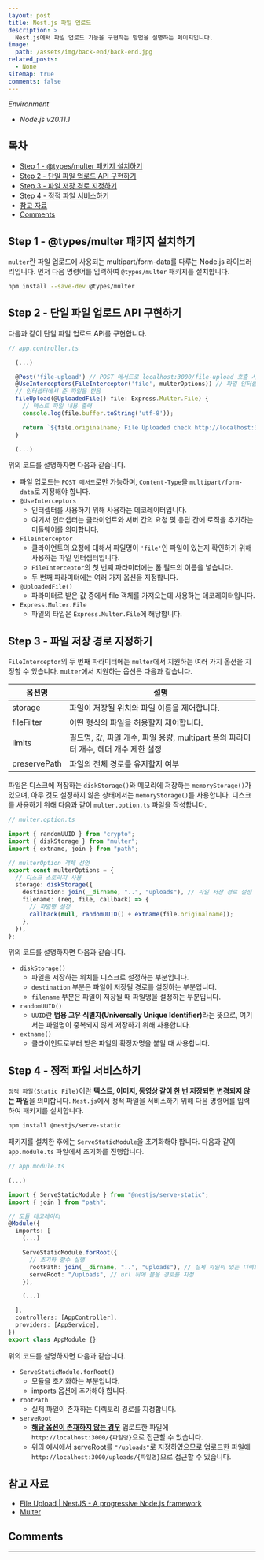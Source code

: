 ```yaml
---
layout: post
title: Nest.js 파일 업로드
description: >
  Nest.js에서 파일 업로드 기능을 구현하는 방법을 설명하는 페이지입니다.
image:
  path: /assets/img/back-end/back-end.jpg
related_posts:
  - None
sitemap: true
comments: false
---
```


<i>Environment</i>

- <i>Node.js v20.11.1</i>

<h2> 목차 </h2>

- [Step 1 - @types/multer 패키지 설치하기](#step-1---typesmulter-패키지-설치하기)
- [Step 2 - 단일 파일 업로드 API 구현하기](#step-2---단일-파일-업로드-api-구현하기)
- [Step 3 - 파일 저장 경로 지정하기](#step-3---파일-저장-경로-지정하기)
- [Step 4 - 정적 파일 서비스하기](#step-4---정적-파일-서비스하기)
- [참고 자료](#참고-자료)
- [Comments](#comments)

## Step 1 - @types/multer 패키지 설치하기

`multer`란 파일 업로드에 사용되는 multipart/form-data를 다루는 Node.js 라이브러리입니다. 먼저 다음 명령어를 입력하여 `@types/multer` 패키지를 설치합니다.

```bash
npm install --save-dev @types/multer
```

## Step 2 - 단일 파일 업로드 API 구현하기

다음과 같이 단일 파일 업로드 API를 구현합니다.

```typescript
// app.controller.ts

  (...)

  @Post('file-upload') // POST 메서드로 localhost:3000/file-upload 호출 시 동작
  @UseInterceptors(FileInterceptor('file', multerOptions)) // 파일 인터셉터
  // 인터셉터에서 준 파일을 받음
  fileUpload(@UploadedFile() file: Express.Multer.File) {
    // 텍스트 파일 내용 출력
    console.log(file.buffer.toString('utf-8'));

    return `${file.originalname} File Uploaded check http://localhost:3000/uploads/${file.filename}`;
  }

  (...)
```

위의 코드를 설명하자면 다음과 같습니다.

- 파일 업로드는 `POST 메서드`로만 가능하며, `Content-Type`을 `multipart/form-data`로 지정해야 합니다.
- `@UseInterceptors`
  - 인터셉터를 사용하기 위해 사용하는 데코레이터입니다.
  - 여기서 인터셉터는 클라이언트와 서버 간의 요청 및 응답 간에 로직을 추가하는 미들웨어를 의미합니다.
- `FileInterceptor`
  - 클라이언트의 요청에 대해서 파일명이 `'file'`인 파일이 있는지 확인하기 위해 사용하는 파일 인터셉터입니다.
  - `FileInterceptor`의 첫 번째 파라미터에는 폼 필드의 이름을 넣습니다.
  - 두 번째 파라미터에는 여러 가지 옵션을 지정합니다.
- `@UploadedFile()`
  - 파라미터로 받은 값 중에서 file 객체를 가져오는데 사용하는 데코레이터입니다.
- `Express.Multer.File`
  - 파일의 타입은 `Express.Multer.File`에 해당합니다.

## Step 3 - 파일 저장 경로 지정하기

`FileInterceptor`의 두 번째 파라미터에는 `multer`에서 지원하는 여러 가지 옵션을 지정할 수 있습니다. `multer`에서 지원하는 옵션은 다음과 같습니다.

| 옵션명       | 설명                                                                                |
| ------------ | ----------------------------------------------------------------------------------- |
| storage      | 파일이 저장될 위치와 파일 이름을 제어합니다.                                        |
| fileFilter   | 어떤 형식의 파일을 허용할지 제어합니다.                                             |
| limits       | 필드명, 값, 파일 개수, 파일 용량, multipart 폼의 파라미터 개수, 헤더 개수 제한 설정 |
| preservePath | 파일의 전체 경로를 유지할지 여부                                                    |

파일은 디스크에 저장하는 `diskStorage()`와 메모리에 저장하는 `memoryStorage()`가 있으며, 아무 것도 설정하지 않은 상태에서는 `memoryStorage()`를 사용합니다. 디스크를 사용하기 위해 다음과 같이 `multer.option.ts` 파일을 작성합니다.

```typescript
// multer.option.ts

import { randomUUID } from "crypto";
import { diskStorage } from "multer";
import { extname, join } from "path";

// multerOption 객체 선언
export const multerOptions = {
  // 디스크 스토리지 사용
  storage: diskStorage({
    destination: join(__dirname, "..", "uploads"), // 파일 저장 경로 설정
    filename: (req, file, callback) => {
      // 파일명 설정
      callback(null, randomUUID() + extname(file.originalname));
    },
  }),
};
```

위의 코드를 설명하자면 다음과 같습니다.

- `diskStorage()`
  - 파일을 저장하는 위치를 디스크로 설정하는 부분입니다.
  - `destination` 부분은 파일이 저장될 경로를 설정하는 부분입니다.
  - `filename` 부분은 파일이 저장될 때 파일명을 설정하는 부분입니다.
- `randomUUID()`
  - `UUID`란 <b>범용 고유 식별자(Universally Unique Identifier)</b>라는 뜻으로, 여기서는 파일명이 중복되지 않게 저장하기 위해 사용합니다.
- `extname()`
  - 클라이언트로부터 받은 파일의 확장자명을 붙일 때 사용합니다.

## Step 4 - 정적 파일 서비스하기

`정적 파일(Static File)`이란 <b>텍스트, 이미지, 동영상 같이 한 번 저장되면 변경되지 않는 파일</b>을 의미합니다. `Nest.js`에서 정적 파일을 서비스하기 위해 다음 명령어를 입력하여 패키지를 설치합니다.

```bash
npm install @nestjs/serve-static
```

패키지를 설치한 후에는 `ServeStaticModule`을 초기화해야 합니다. 다음과 같이 `app.module.ts` 파일에서 초기화를 진행합니다.

```typescript
// app.module.ts

(...)

import { ServeStaticModule } from "@nestjs/serve-static";
import { join } from "path";

// 모듈 데코레이터
@Module({
  imports: [
    (...)

    ServeStaticModule.forRoot({
      // 초기화 함수 실행
      rootPath: join(__dirname, "..", "uploads"), // 실제 파일이 있는 디렉토리 경로
      serveRoot: "/uploads", // url 뒤에 붙을 경로를 지정
    }),

    (...)

  ],
  controllers: [AppController],
  providers: [AppService],
})
export class AppModule {}
```

위의 코드를 설명하자면 다음과 같습니다.

- `ServeStaticModule.forRoot()`
  - 모듈을 초기화하는 부분입니다.
  - imports 옵션에 추가해야 합니다.
- `rootPath`
  - 실제 파일이 존재하는 디렉토리 경로를 지정합니다.
- `serveRoot`
  - <b><u>해당 옵션이 존재하지 않는 경우</u></b> 업로드한 파일에 `http://localhost:3000/{파일명}`으로 접근할 수 있습니다.
  - 위의 예시에서 serveRoot를 `"/uploads"`로 지정하였으므로 업로드한 파일에 `http://localhost:3000/uploads/{파일명}`으로 접근할 수 있습니다.

## 참고 자료

- <a href="https://docs.nestjs.com/techniques/file-upload" target="_blank">File Upload | NestJS - A progressive Node.js framework</a>
- <a href="https://github.com/expressjs/multer/blob/master/doc/README-ko.md" target="_blank">Multer</a>

## Comments

<hr />
<script
  src="https://utteranc.es/client.js"
  repo="HyunJinNo/HyunJinNo.github.io"
  issue-term="pathname"
  theme="github-light"
  crossorigin="anonymous"
  async
></script>
